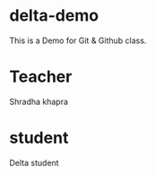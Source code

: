 # delta-demo
This is a Demo for Git &amp; Github class.

# Teacher
Shradha khapra

# student 
Delta student